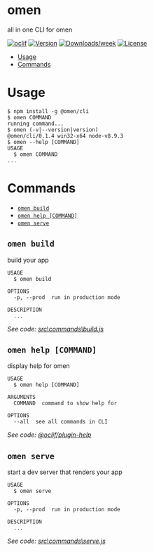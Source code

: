 omen
====

all in one CLI for omen

[![oclif](https://img.shields.io/badge/cli-oclif-brightgreen.svg)](https://oclif.io)
[![Version](https://img.shields.io/npm/v/omen.svg)](https://npmjs.org/package/omen)
[![Downloads/week](https://img.shields.io/npm/dw/omen.svg)](https://npmjs.org/package/omen)
[![License](https://img.shields.io/npm/l/omen.svg)](https://github.com/commit-intl/omen/blob/master/package.json)

<!-- toc -->
* [Usage](#usage)
* [Commands](#commands)
<!-- tocstop -->
# Usage
<!-- usage -->
```sh-session
$ npm install -g @omen/cli
$ omen COMMAND
running command...
$ omen (-v|--version|version)
@omen/cli/0.1.4 win32-x64 node-v8.9.3
$ omen --help [COMMAND]
USAGE
  $ omen COMMAND
...
```
<!-- usagestop -->
# Commands
<!-- commands -->
* [`omen build`](#omen-build)
* [`omen help [COMMAND]`](#omen-help-command)
* [`omen serve`](#omen-serve)

## `omen build`

build your app

```
USAGE
  $ omen build

OPTIONS
  -p, --prod  run in production mode

DESCRIPTION
  ...
```

_See code: [src\commands\build.js](https://github.com/commit-intl/omen/blob/v0.1.4/src\commands\build.js)_

## `omen help [COMMAND]`

display help for omen

```
USAGE
  $ omen help [COMMAND]

ARGUMENTS
  COMMAND  command to show help for

OPTIONS
  --all  see all commands in CLI
```

_See code: [@oclif/plugin-help](https://github.com/oclif/plugin-help/blob/v2.1.3/src\commands\help.ts)_

## `omen serve`

start a dev server that renders your app

```
USAGE
  $ omen serve

OPTIONS
  -p, --prod  run in production mode

DESCRIPTION
  ...
```

_See code: [src\commands\serve.js](https://github.com/commit-intl/omen/blob/v0.1.4/src\commands\serve.js)_
<!-- commandsstop -->
